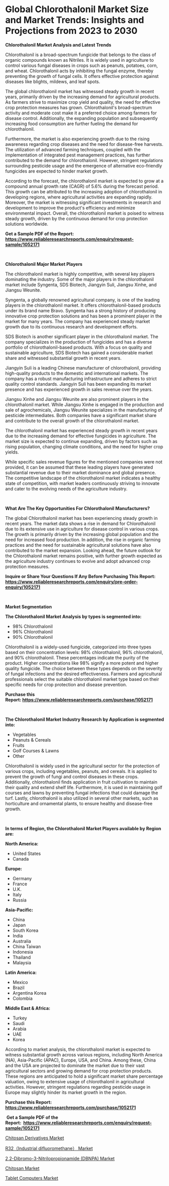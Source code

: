 <p><h1>Global Chlorothalonil Market Size and Market Trends: Insights and Projections from 2023 to 2030</h1></p><p><strong>Chlorothalonil Market Analysis and Latest Trends</strong></p>
<p><p>Chlorothalonil is a broad-spectrum fungicide that belongs to the class of organic compounds known as Nitriles. It is widely used in agriculture to control various fungal diseases in crops such as peanuts, potatoes, corn, and wheat. Chlorothalonil acts by inhibiting the fungal enzyme, thereby preventing the growth of fungal cells. It offers effective protection against diseases like blights, mildews, and leaf spots.</p><p>The global chlorothalonil market has witnessed steady growth in recent years, primarily driven by the increasing demand for agricultural products. As farmers strive to maximize crop yield and quality, the need for effective crop protection measures has grown. Chlorothalonil's broad-spectrum activity and moderate cost make it a preferred choice among farmers for disease control. Additionally, the expanding population and subsequently increasing food consumption are further fueling the demand for chlorothalonil.</p><p>Furthermore, the market is also experiencing growth due to the rising awareness regarding crop diseases and the need for disease-free harvests. The utilization of advanced farming techniques, coupled with the implementation of integrated pest management practices, has further contributed to the demand for chlorothalonil. However, stringent regulations surrounding pesticide usage and the emergence of alternative eco-friendly fungicides are expected to hinder market growth.</p><p>According to the forecast, the chlorothalonil market is expected to grow at a compound annual growth rate (CAGR) of 5.6% during the forecast period. This growth can be attributed to the increasing adoption of chlorothalonil in developing regions, where agricultural activities are expanding rapidly. Moreover, the market is witnessing significant investments in research and development to improve the product's efficiency and minimize environmental impact. Overall, the chlorothalonil market is poised to witness steady growth, driven by the continuous demand for crop protection solutions worldwide.</p></p>
<p><strong>Get a Sample PDF of the Report:&nbsp; <a href="https://www.reliableresearchreports.com/enquiry/request-sample/1052171">https://www.reliableresearchreports.com/enquiry/request-sample/1052171</a></strong></p>
<p>&nbsp;</p>
<p><strong>Chlorothalonil Major Market Players</strong></p>
<p><p>The chlorothalonil market is highly competitive, with several key players dominating the industry. Some of the major players in the chlorothalonil market include Syngenta, SDS Biotech, Jiangyin Suli, Jiangsu Xinhe, and Jiangsu Weunite.</p><p>Syngenta, a globally renowned agricultural company, is one of the leading players in the chlorothalonil market. It offers chlorothalonil-based products under its brand name Bravo. Syngenta has a strong history of producing innovative crop protection solutions and has been a prominent player in the market for many years. The company has experienced steady market growth due to its continuous research and development efforts.</p><p>SDS Biotech is another significant player in the chlorothalonil market. The company specializes in the production of fungicides and has a diverse portfolio of chlorothalonil-based products. With a focus on quality and sustainable agriculture, SDS Biotech has gained a considerable market share and witnessed substantial growth in recent years.</p><p>Jiangyin Suli is a leading Chinese manufacturer of chlorothalonil, providing high-quality products to the domestic and international markets. The company has a robust manufacturing infrastructure and adheres to strict quality control standards. Jiangyin Suli has been expanding its market presence and has experienced growth in sales revenue over the years.</p><p>Jiangsu Xinhe and Jiangsu Weunite are also prominent players in the chlorothalonil market. While Jiangsu Xinhe is engaged in the production and sale of agrochemicals, Jiangsu Weunite specializes in the manufacturing of pesticide intermediates. Both companies have a significant market share and contribute to the overall growth of the chlorothalonil market.</p><p>The chlorothalonil market has experienced steady growth in recent years due to the increasing demand for effective fungicides in agriculture. The market size is expected to continue expanding, driven by factors such as rising population, changing climate conditions, and the need for higher crop yields.</p><p>While specific sales revenue figures for the mentioned companies were not provided, it can be assumed that these leading players have generated substantial revenue due to their market dominance and global presence. The competitive landscape of the chlorothalonil market indicates a healthy state of competition, with market leaders continuously striving to innovate and cater to the evolving needs of the agriculture industry.</p></p>
<p>&nbsp;</p>
<p><strong>What Are The Key Opportunities For Chlorothalonil Manufacturers?</strong></p>
<p><p>The global Chlorothalonil market has been experiencing steady growth in recent years. The market data shows a rise in demand for Chlorothalonil due to its extensive use in agriculture for disease control in various crops. The growth is primarily driven by the increasing global population and the need for increased food production. In addition, the rise in organic farming practices and the need for sustainable agricultural solutions have also contributed to the market expansion. Looking ahead, the future outlook for the Chlorothalonil market remains positive, with further growth expected as the agriculture industry continues to evolve and adopt advanced crop protection measures.</p></p>
<p><strong>Inquire or Share Your Questions If Any Before Purchasing This Report: <a href="https://www.reliableresearchreports.com/enquiry/pre-order-enquiry/1052171">https://www.reliableresearchreports.com/enquiry/pre-order-enquiry/1052171</a></strong></p>
<p>&nbsp;</p>
<p><strong>Market Segmentation</strong></p>
<p><strong>The Chlorothalonil Market Analysis by types is segmented into:</strong></p>
<p><ul><li>98% Chlorothalonil</li><li>96% Chlorothalonil</li><li>90% Chlorothalonil</li></ul></p>
<p><p>Chlorothalonil is a widely-used fungicide, categorized into three types based on their concentration levels: 98% chlorothalonil, 96% chlorothalonil, and 90% chlorothalonil. These percentages indicate the purity of the product. Higher concentrations like 98% signify a more potent and higher quality fungicide. The choice between these types depends on the severity of fungal infections and the desired effectiveness. Farmers and agricultural professionals select the suitable chlorothalonil market type based on their specific needs for crop protection and disease prevention.</p></p>
<p><strong>Purchase this Report:&nbsp;<a href="https://www.reliableresearchreports.com/purchase/1052171">https://www.reliableresearchreports.com/purchase/1052171</a></strong></p>
<p>&nbsp;</p>
<p><strong>The Chlorothalonil Market Industry Research by Application is segmented into:</strong></p>
<p><ul><li>Vegetables</li><li>Peanuts & Cereals</li><li>Fruits</li><li>Golf Courses & Lawns</li><li>Other</li></ul></p>
<p><p>Chlorothalonil is widely used in the agricultural sector for the protection of various crops, including vegetables, peanuts, and cereals. It is applied to prevent the growth of fungi and control diseases in these crops. Additionally, chlorothalonil finds application in fruit cultivation to maintain their quality and extend shelf life. Furthermore, it is used in maintaining golf courses and lawns by preventing fungal infections that could damage the turf. Lastly, chlorothalonil is also utilized in several other markets, such as horticulture and ornamental plants, to ensure healthy and disease-free growth.</p></p>
<p>&nbsp;</p>
<p><strong>In terms of Region, the Chlorothalonil Market Players available by Region are:</strong></p>
<p>
    <p> <strong> North America: </strong>
        <ul>
            <li>United States</li>
            <li>Canada</li>
        </ul>
        </p> 
    <p> <strong> Europe: </strong>
        <ul>
            <li>Germany</li>
            <li>France</li>
            <li>U.K.</li>
            <li>Italy</li>
            <li>Russia</li>
        </ul>
        </p> 
    <p> <strong> Asia-Pacific: </strong>
        <ul>
            <li>China</li>
            <li>Japan</li>
            <li>South Korea</li>
            <li>India</li>
            <li>Australia</li>
            <li>China Taiwan</li>
            <li>Indonesia</li>
            <li>Thailand</li>
            <li>Malaysia</li>
        </ul>
        </p> 
    <p> <strong> Latin America: </strong>
        <ul>
            <li>Mexico</li>
            <li>Brazil</li>
            <li>Argentina Korea</li>
            <li>Colombia</li>
        </ul>
        </p> 
    <p> <strong> Middle East & Africa: </strong>
        <ul>
            <li>Turkey</li>
            <li>Saudi</li>
            <li>Arabia</li>
            <li>UAE</li>
            <li>Korea</li>
        </ul>
    </p>
    </p>
<p><p>According to market analysis, the chlorothalonil market is expected to witness substantial growth across various regions, including North America (NA), Asia-Pacific (APAC), Europe, USA, and China. Among these, China and the USA are projected to dominate the market due to their vast agricultural sectors and growing demand for crop protection products. These regions are anticipated to hold a significant market share percentage valuation, owing to extensive usage of chlorothalonil in agricultural activities. However, stringent regulations regarding pesticide usage in Europe may slightly hinder its market growth in the region.</p></p>
<p><strong>Purchase this Report: <a href="https://www.reliableresearchreports.com/purchase/1052171">https://www.reliableresearchreports.com/purchase/1052171</a></strong></p>
<p>&nbsp;<strong>Get a Sample PDF of the Report:&nbsp;&nbsp;<a href="https://www.reliableresearchreports.com/enquiry/request-sample/1052171">https://www.reliableresearchreports.com/enquiry/request-sample/1052171</a></strong></p>
<p><strong></strong></p>
<p><p><a href="https://github.com/rahu1505/Market-Research-Report-List-1/blob/main/chitosan-derivatives-market.md">Chitosan Derivatives Market</a></p><p><a href="https://www.linkedin.com/pulse/r32industrial-difluoromethane-market-size-share-amp-trends-996we/">R32（Industrial difluoromethane） Market</a></p><p><a href="https://www.linkedin.com/pulse/22-dibromo-3-nitrilopropionamide-dbnpa-market-size-share-ohv5e/">2,2-Dibromo-3-Nitrilopropionamide (DBNPA) Market</a></p><p><a href="https://github.com/rahu1502/Market-Research-Report-List-1/blob/main/chitosan-market.md">Chitosan Market</a></p><p><a href="https://medium.com/@robinsinghrp23/tablet-computers-market-size-market-outlook-and-market-forecast-2023-to-2030-57f976997b68">Tablet Computers Market</a></p></p>
